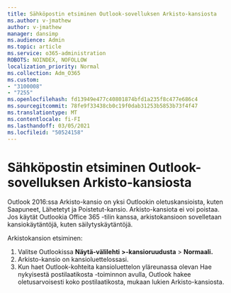 ```yaml
---
title: Sähköpostin etsiminen Outlook-sovelluksen Arkisto-kansiosta
ms.author: v-jmathew
author: v-jmathew
manager: dansimp
ms.audience: Admin
ms.topic: article
ms.service: o365-administration
ROBOTS: NOINDEX, NOFOLLOW
localization_priority: Normal
ms.collection: Adm_O365
ms.custom:
- "3100008"
- "7255"
ms.openlocfilehash: fd13949e477c40801874bfd1a235f8c477e686c4
ms.sourcegitcommit: 78fe9f33438cb0c19f0dab31253b5853b73f4f47
ms.translationtype: MT
ms.contentlocale: fi-FI
ms.lasthandoff: 03/05/2021
ms.locfileid: "50524158"
---
```

# <a name="find-email-in-archive-folder-in-outlook-app"></a>Sähköpostin etsiminen Outlook-sovelluksen Arkisto-kansiosta

Outlook 2016:ssa Arkisto-kansio on yksi Outlookin oletuskansioista, kuten Saapuneet, Lähetetyt ja Poistetut-kansio. Arkisto-kansiota ei voi poistaa. Jos käytät Outlookia Office 365 -tilin kanssa, arkistokansioon sovelletaan kansiokäytäntöjä, kuten säilytyskäytäntöjä.

Arkistokansion etsiminen:

1. Valitse Outlookissa **Näytä-välilehti** **>-kansioruudusta**  >  **Normaali.**
2. Arkisto-kansio on kansioluettelossasi.
3. Kun haet Outlook-kohteita kansioluettelon yläreunassa olevan Hae nykyisestä postilaatikosta -toiminnon avulla, Outlook hakee oletusarvoisesti koko postilaatikosta, mukaan lukien Arkisto-kansiosta.
